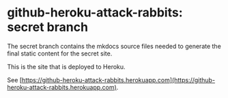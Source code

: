 # github-heroku-attack-rabbits: secret branch

The secret branch contains the mkdocs source files
needed to generate the final static content for the 
secret site.

This is the site that is deployed to Heroku.

See [https://github-heroku-attack-rabbits.herokuapp.com](https://github-heroku-attack-rabbits.herokuapp.com).
